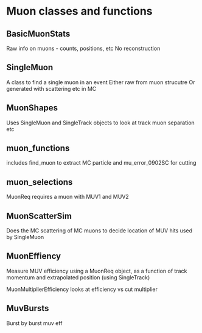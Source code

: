 Muon classes and functions
==========================

BasicMuonStats
--------------
Raw info on muons - counts, positions, etc
No reconstruction

SingleMuon
----------
A class to find a single muon in an event
Either raw from muon strucutre
Or generated with scattering etc in MC

MuonShapes
----------
Uses SingleMuon and SingleTrack objects
to look at track muon separation etc

muon_functions
--------------
includes find_muon to extract MC particle
and mu_error_0902SC for cutting

muon_selections
---------------
MuonReq requires a muon with MUV1 and MUV2

MuonScatterSim
--------------
Does the MC scattering of MC muons to 
decide location of MUV hits 
used by SingleMuon

MuonEffiency
------------
Measure MUV efficiency using a MuonReq
object, as a function of track momentum
and extrapolated position
(using SingleTrack)

MuonMultiplierEfficiency looks at
efficiency vs cut multiplier

MuvBursts
---------
Burst by burst muv eff

